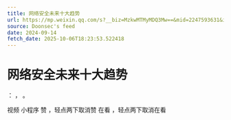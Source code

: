 ```yaml
---
title: 网络安全未来十大趋势
url: https://mp.weixin.qq.com/s?__biz=MzkwMTMyMDQ3Mw==&mid=2247593631&idx=2&sn=266a9c133ab8e36abf821e8bf96731a4
source: Doonsec's feed
date: 2024-09-14
fetch_date: 2025-10-06T18:23:53.522418
---
```


# 网络安全未来十大趋势

：
，
。

视频
小程序
赞
，轻点两下取消赞
在看
，轻点两下取消在看